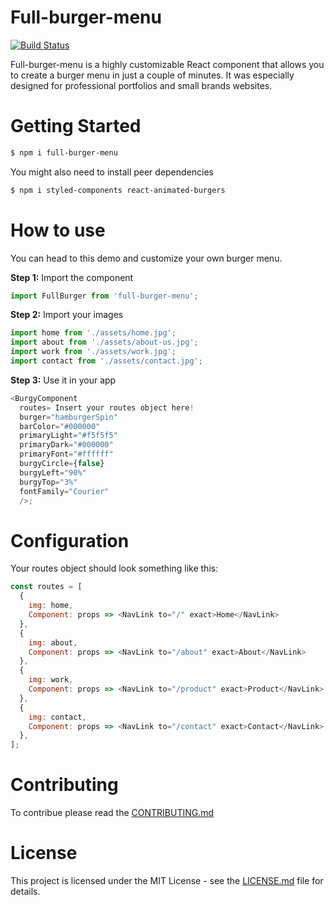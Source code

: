 # Full-burger-menu

[![Build Status](https://travis-ci.org/joemccann/dillinger.svg?branch=master)](https://travis-ci.org/joemccann/dillinger)

Full-burger-menu is a highly customizable React component that allows you to create a burger menu in just a couple of minutes. It was especially designed for professional portfolios and small brands websites.

# Getting Started

 ```sh
$ npm i full-burger-menu
```
You might also need to install peer dependencies

 ```sh
$ npm i styled-components react-animated-burgers
```

# How to use

You can head to this demo and customize your own burger menu.

**Step 1:** Import the component
 ```js
import FullBurger from 'full-burger-menu';
```

**Step 2:** Import your images
```js
import home from './assets/home.jpg';
import about from './assets/about-us.jpg';
import work from './assets/work.jpg';
import contact from './assets/contact.jpg';
```


**Step 3:** Use it in your app

```js
<BurgyComponent
  routes= Insert your routes object here!
  burger="hamburgerSpin"
  barColor="#000000"
  primaryLight="#f5f5f5"
  primaryDark="#000000"
  primaryFont="#ffffff"
  burgyCircle={false}
  burgyLeft="90%"
  burgyTop="3%"
  fontFamily="Courier"
  />;
```
# Configuration

Your routes object should look something like this:
```js
const routes = [
  {
    img: home,
    Component: props => <NavLink to="/" exact>Home</NavLink>
  },
  {
    img: about,
    Component: props => <NavLink to="/about" exact>About</NavLink>
  },
  {
    img: work,
    Component: props => <NavLink to="/product" exact>Product</NavLink>
  },
  {
    img: contact,
    Component: props => <NavLink to="/contact" exact>Contact</NavLink>
  },
];
```
# Contributing
To contribue please read the [CONTRIBUTING.md](https://github.com/jmaciaa/full-burger-menu/blob/master/CONTRIBUTING.MD)

# License
This project is licensed under the MIT License - see the [LICENSE.md](https://github.com/jmaciaa/full-burger-menu/blob/master/LICENSE) file for details.

